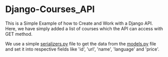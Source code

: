 # Django-Courses_API
This is a Simple Example of how to Create and Work with a Django API. Here, we have simply added a list of courses which the API can access with GET method.

We use a simple <a href="https://github.com/n-rohit/Django-Courses_API/blob/main/courses/serializers.py">serializers.py</a> file to get the data from the <a href="https://github.com/n-rohit/Django-Courses_API/blob/main/courses/models.py">models.py</a> file and set it into respective fields like 'id', 'url', 'name', 'language' and 'price'.
